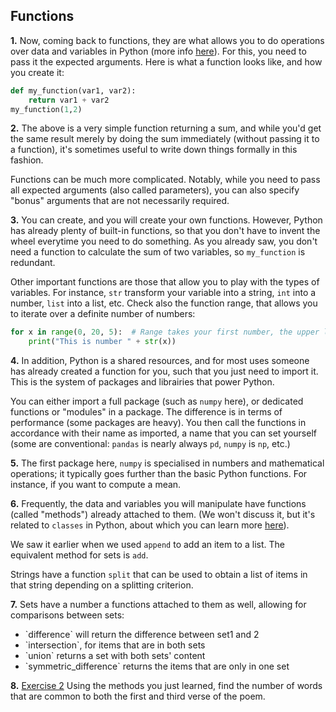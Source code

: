 ## Functions


<b>1.</b> Now, coming back to functions, they are what allows you to do operations over data and variables in Python 
(more info <a href='https://www.w3schools.com/python/python_functions.asp'>here</a>). For this, you need to pass it the expected arguments. Here is what a function looks like, and how you create it:

```python
def my_function(var1, var2):
    return var1 + var2
my_function(1,2)
```
<b>2.</b> The above is a very simple function returning a sum, and while you'd get the same result merely by doing the sum immediately (without passing it to a function), it's sometimes useful to write down things formally in this fashion.

Functions can be much more complicated. Notably, while you need to pass all expected arguments (also called parameters), you can also specify "bonus" arguments that are not necessarily required.

<b>3.</b> You can create, and you will create your own functions. However, Python has already plenty of built-in 
functions, so that you don't have to invent the wheel everytime you need to do something. As you already saw, you 
don't need a function to calculate the sum of two variables, so `my_function` is redundant.

Other important functions are those that allow you to play with the types of variables. For instance, `str` 
transform your variable into a string, `int` into a number, `list` into a list, etc. Check also the function range, 
that allows you to iterate over a definite number of numbers:

```python
for x in range(0, 20, 5):  # Range takes your first number, the upper limit (not included), and (if needed) the steps to get there 
    print("This is number " + str(x))
```

<b>4.</b> In addition, Python is a shared resources, and for most uses someone has already created a function for you, such that you just need to import it. This is the system of packages and librairies that power Python. 

You can either import a full package (such as `numpy` here), or dedicated functions or "modules" in a package. The 
difference is in terms of performance (some packages are heavy). You then call the functions in accordance with 
their name as imported, a name that you can set yourself (some are conventional: `pandas` is nearly always `pd`, 
`numpy` is  `np`, etc.)

<b>5.</b> The first package here, `numpy`  is specialised in numbers and mathematical operations; it typically goes 
further than the basic Python functions. For instance, if you want to compute a mean.

<b>6.</b> Frequently, the data and variables you will manipulate have functions (called "methods") already attached to them.
(We won't discuss it, but it's related to `classes` in Python, about which you can learn more <a href='https://docs.python.org/3/tutorial/classes.html'>here</a>). 

We saw it earlier when we used `append` to add an item to a list. The equivalent method for sets is `add`.

Strings have a function `split` that can be used to obtain a list of items in that string depending on a splitting criterion. 

<b>7.</b> Sets have a number a functions attached to them as well, allowing for comparisons between sets: 
<ul><li>`difference` will return the difference between set1 and 2</li>
    <li>`intersection`, for items that are in both sets</li>
    <li>`union` returns a set with both sets' content</li>
    <li>`symmetric_difference` returns the items that are only in one set</li>
    </ul>

<b>8.</b> <u>Exercise 2</u> Using the methods you just learned, find the number of words that are common to both the 
first and third verse of the poem.
